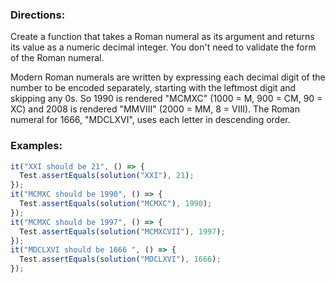 ### Directions:

Create a function that takes a Roman numeral as its argument and returns its value as a numeric decimal integer. You don't need to validate the form of the Roman numeral.

Modern Roman numerals are written by expressing each decimal digit of the number to be encoded separately, starting with the leftmost digit and skipping any 0s. So 1990 is rendered "MCMXC" (1000 = M, 900 = CM, 90 = XC) and 2008 is rendered "MMVIII" (2000 = MM, 8 = VIII). The Roman numeral for 1666, "MDCLXVI", uses each letter in descending order.

### Examples:

```javascript
it("XXI should be 21", () => {
  Test.assertEquals(solution("XXI"), 21);
});
it("MCMXC should be 1990", () => {
  Test.assertEquals(solution("MCMXC"), 1990);
});
it("MCMXC should be 1997", () => {
  Test.assertEquals(solution("MCMXCVII"), 1997);
});
it("MDCLXVI should be 1666 ", () => {
  Test.assertEquals(solution("MDCLXVI"), 1666);
});
```